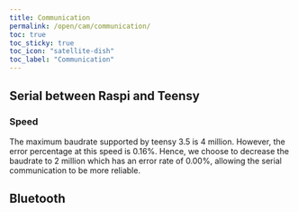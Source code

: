 ```yaml
---
title: Communication
permalink: /open/cam/communication/
toc: true
toc_sticky: true
toc_icon: "satellite-dish"
toc_label: "Communication"
---
```


## Serial between Raspi and Teensy

### Speed

The maximum baudrate supported by teensy 3.5 is 4 million. However, the error percentage at this speed is 0.16%. Hence, we choose to decrease the baudrate to 2 million which has an error rate of 0.00%, allowing the serial communication to be more reliable. 

## Bluetooth 


